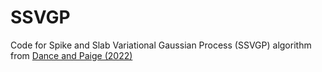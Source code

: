 # SSVGP
Code for Spike and Slab Variational Gaussian Process (SSVGP) algorithm from [Dance and Paige (2022)]([url](https://arxiv.org/abs/2111.04558))
